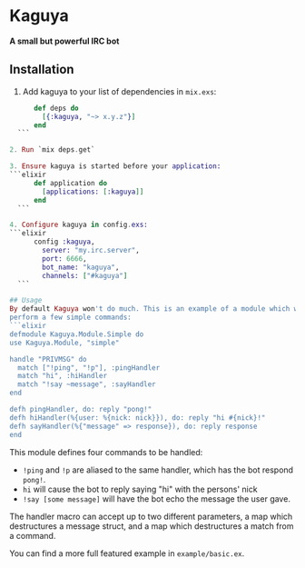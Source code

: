 # Kaguya

**A small but powerful IRC bot**

## Installation

  1. Add kaguya to your list of dependencies in `mix.exs`:
  ```elixir
        def deps do
          [{:kaguya, "~> x.y.z"}]
        end
    ```

  2. Run `mix deps.get`

  3. Ensure kaguya is started before your application:
  ```elixir
        def application do
          [applications: [:kaguya]]
        end
    ```

  4. Configure kaguya in config.exs:
  ```elixir
        config :kaguya,
          server: "my.irc.server",
          port: 6666,
          bot_name: "kaguya",
          channels: ["#kaguya"]
    ```

## Usage
By default Kaguya won't do much. This is an example of a module which will
perform a few simple commands:
```elixir
defmodule Kaguya.Module.Simple do
  use Kaguya.Module, "simple"

  handle "PRIVMSG" do
    match ["!ping", "!p"], :pingHandler
    match "hi", :hiHandler
    match "!say ~message", :sayHandler
  end

  defh pingHandler, do: reply "pong!"
  defh hiHandler(%{user: %{nick: nick}}), do: reply "hi #{nick}!"
  defh sayHandler(%{"message" => response}), do: reply response
end
```

This module defines four commands to be handled: 
* `!ping` and `!p` are aliased to the same handler, which has the bot respond `pong!`.
* `hi` will cause the bot to reply saying "hi" with the persons' nick
* `!say [some message]` will have the bot echo the message the user gave.

The handler macro can accept up to two different parameters, a map which destructures a message struct, and a map which destructures a match from a command.

You can find a more full featured example in `example/basic.ex`.
